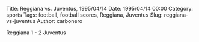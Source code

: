 Title: Reggiana vs. Juventus, 1995/04/14
Date: 1995/04/14 00:00
Category: sports
Tags: football, football scores, Reggiana, Juventus
Slug: reggiana-vs-juventus
Author: carbonero


Reggiana 1 - 2 Juventus

